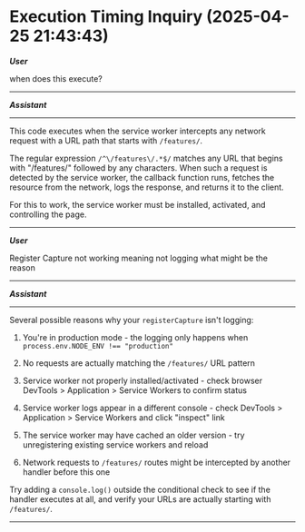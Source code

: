 <!-- Generated by SpecStory -->

# Execution Timing Inquiry (2025-04-25 21:43:43)

_**User**_

when does this execute?

---

_**Assistant**_



---

This code executes when the service worker intercepts any network request with a URL path that starts with `/features/`. 

The regular expression `/^\/features\/.*$/` matches any URL that begins with "/features/" followed by any characters. When such a request is detected by the service worker, the callback function runs, fetches the resource from the network, logs the response, and returns it to the client.

For this to work, the service worker must be installed, activated, and controlling the page.

---

_**User**_

Register Capture not working meaning not logging what might be the reason

---

_**Assistant**_



---

Several possible reasons why your `registerCapture` isn't logging:

1. You're in production mode - the logging only happens when `process.env.NODE_ENV !== "production"` 

2. No requests are actually matching the `/features/` URL pattern

3. Service worker not properly installed/activated - check browser DevTools > Application > Service Workers to confirm status

4. Service worker logs appear in a different console - check DevTools > Application > Service Workers and click "inspect" link

5. The service worker may have cached an older version - try unregistering existing service workers and reload

6. Network requests to `/features/` routes might be intercepted by another handler before this one

Try adding a `console.log()` outside the conditional check to see if the handler executes at all, and verify your URLs are actually starting with `/features/`.

---

